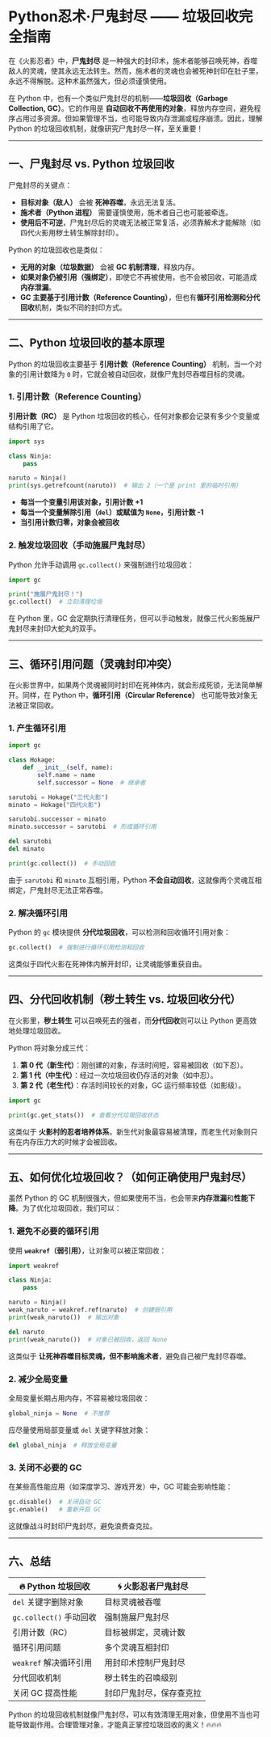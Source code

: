 # Python忍术·尸鬼封尽 —— 垃圾回收完全指南

在《火影忍者》中，**尸鬼封尽** 是一种强大的封印术，施术者能够召唤死神，吞噬敌人的灵魂，使其永远无法转生。然而，施术者的灵魂也会被死神封印在肚子里，永远不得解脱。这种术虽然强大，但必须谨慎使用。

在 Python 中，也有一个类似尸鬼封尽的机制——**垃圾回收（Garbage Collection, GC）**。它的作用是 **自动回收不再使用的对象**，释放内存空间，避免程序占用过多资源。但如果管理不当，也可能导致内存泄漏或程序崩溃。因此，理解 Python 的垃圾回收机制，就像研究尸鬼封尽一样，至关重要！

---

## **一、尸鬼封尽 vs. Python 垃圾回收**
尸鬼封尽的关键点：
- **目标对象（敌人）** 会被 **死神吞噬**，永远无法复活。
- **施术者（Python 进程）** 需要谨慎使用，施术者自己也可能被牵连。
- **使用后不可逆**，尸鬼封尽后的灵魂无法被正常复活，必须靠解术才能解除（如四代火影用秽土转生解除封印）。

Python 的垃圾回收也是类似：
- **无用的对象（垃圾数据）** 会被 **GC 机制清理**，释放内存。
- **如果对象仍被引用（强绑定）**，即使它不再被使用，也不会被回收，可能造成**内存泄漏**。
- **GC 主要基于引用计数（Reference Counting）**，但也有**循环引用检测和分代回收**机制，类似不同的封印方式。

---

## **二、Python 垃圾回收的基本原理**
Python 的垃圾回收主要基于 **引用计数（Reference Counting）** 机制，当一个对象的引用计数降为 `0` 时，它就会被自动回收，就像尸鬼封尽吞噬目标的灵魂。

### **1. 引用计数（Reference Counting）**
**引用计数（RC）** 是 Python 垃圾回收的核心，任何对象都会记录有多少个变量或结构引用了它。

```python
import sys

class Ninja:
    pass

naruto = Ninja()
print(sys.getrefcount(naruto))  # 输出 2（一个是 print 里的临时引用）
```
- **每当一个变量引用该对象，引用计数 +1**
- **每当一个变量解除引用（`del`）或赋值为 `None`，引用计数 -1**
- **当引用计数归零，对象会被回收**

### **2. 触发垃圾回收（手动施展尸鬼封尽）**
Python 允许手动调用 `gc.collect()` 来强制进行垃圾回收：
```python
import gc

print("施展尸鬼封尽！")
gc.collect()  # 立刻清理垃圾
```
在 Python 里，GC 会定期执行清理任务，但可以手动触发，就像三代火影施展尸鬼封尽来封印大蛇丸的双手。

---

## **三、循环引用问题（灵魂封印冲突）**
在火影世界中，如果两个灵魂被同时封印在死神体内，就会形成死锁，无法简单解开。同样，在 Python 中，**循环引用（Circular Reference）** 也可能导致对象无法被正常回收。

### **1. 产生循环引用**
```python
import gc

class Hokage:
    def __init__(self, name):
        self.name = name
        self.successor = None  # 继承者

sarutobi = Hokage("三代火影")
minato = Hokage("四代火影")

sarutobi.successor = minato
minato.successor = sarutobi  # 形成循环引用

del sarutobi
del minato

print(gc.collect())  # 手动回收
```
由于 `sarutobi` 和 `minato` 互相引用，Python **不会自动回收**，这就像两个灵魂互相绑定，尸鬼封尽无法正常吞噬。

### **2. 解决循环引用**
Python 的 `gc` 模块提供 **分代垃圾回收**，可以检测和回收循环引用对象：
```python
gc.collect()  # 强制进行循环引用检测和回收
```
这类似于四代火影在死神体内解开封印，让灵魂能够重获自由。

---

## **四、分代回收机制（秽土转生 vs. 垃圾回收分代）**
在火影里，**秽土转生** 可以召唤死去的强者，而**分代回收**则可以让 Python 更高效地处理垃圾回收。

Python 将对象分成三代：
1. **第 0 代（新生代）**：刚创建的对象，存活时间短，容易被回收（如下忍）。
2. **第 1 代（中生代）**：经过一次垃圾回收仍存活的对象（如中忍）。
3. **第 2 代（老生代）**：存活时间较长的对象，GC 运行频率较低（如影级）。

```python
import gc

print(gc.get_stats())  # 查看分代垃圾回收状态
```
这类似于 **火影村的忍者培养体系**，新生代对象最容易被清理，而老生代对象则只有在内存压力大的时候才会被回收。

---

## **五、如何优化垃圾回收？（如何正确使用尸鬼封尽）**
虽然 Python 的 GC 机制很强大，但如果使用不当，也会带来**内存泄漏**和**性能下降**。为了优化垃圾回收，我们可以：

### **1. 避免不必要的循环引用**
使用 **`weakref`（弱引用）**，让对象可以被正常回收：
```python
import weakref

class Ninja:
    pass

naruto = Ninja()
weak_naruto = weakref.ref(naruto)  # 创建弱引用
print(weak_naruto())  # 输出对象

del naruto
print(weak_naruto())  # 对象已被回收，返回 None
```
这类似于 **让死神吞噬目标灵魂，但不影响施术者**，避免自己被尸鬼封尽吞噬。

### **2. 减少全局变量**
全局变量长期占用内存，不容易被垃圾回收：
```python
global_ninja = None  # 不推荐
```
应尽量使用局部变量或 `del` 关键字释放对象：
```python
del global_ninja  # 释放全局变量
```

### **3. 关闭不必要的 GC**
在某些高性能应用（如深度学习、游戏开发）中，GC 可能会影响性能：
```python
gc.disable()  # 关闭自动 GC
gc.enable()   # 重新开启 GC
```
这就像战斗时封印尸鬼封尽，避免浪费查克拉。

---

## **六、总结**
| 🔥 Python 垃圾回收 | 🌀 火影忍者尸鬼封尽 |
|--------------|----------------|
| `del` 关键字删除对象 | 目标灵魂被吞噬 |
| `gc.collect()` 手动回收 | 强制施展尸鬼封尽 |
| 引用计数（RC） | 目标被绑定，灵魂计数 |
| 循环引用问题 | 多个灵魂互相封印 |
| `weakref` 解决循环引用 | 用封印术控制尸鬼封尽 |
| 分代回收机制 | 秽土转生的召唤级别 |
| 关闭 GC 提高性能 | 封印尸鬼封尽，保存查克拉 |

Python 的垃圾回收机制就像尸鬼封尽，可以有效清理无用对象，但使用不当也可能导致副作用。合理管理对象，才能真正掌控垃圾回收的奥义！🔥🔥🔥
